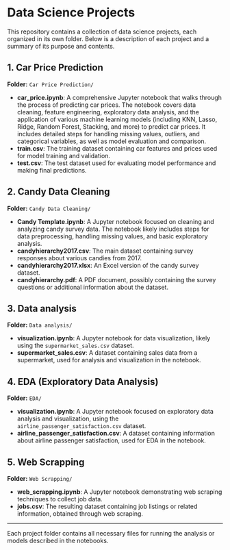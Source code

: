 # Data Science Projects

This repository contains a collection of data science projects, each organized in its own folder. Below is a description of each project and a summary of its purpose and contents.

## 1. Car Price Prediction
**Folder:** `Car Price Prediction/`

- **car_price.ipynb**: A comprehensive Jupyter notebook that walks through the process of predicting car prices. The notebook covers data cleaning, feature engineering, exploratory data analysis, and the application of various machine learning models (including KNN, Lasso, Ridge, Random Forest, Stacking, and more) to predict car prices. It includes detailed steps for handling missing values, outliers, and categorical variables, as well as model evaluation and comparison.
- **train.csv**: The training dataset containing car features and prices used for model training and validation.
- **test.csv**: The test dataset used for evaluating model performance and making final predictions.

## 2. Candy Data Cleaning
**Folder:** `Candy Data Cleaning/`

- **Candy Template.ipynb**: A Jupyter notebook focused on cleaning and analyzing candy survey data. The notebook likely includes steps for data preprocessing, handling missing values, and basic exploratory analysis.
- **candyhierarchy2017.csv**: The main dataset containing survey responses about various candies from 2017.
- **candyhierarchy2017.xlsx**: An Excel version of the candy survey dataset.
- **candyhierarchy.pdf**: A PDF document, possibly containing the survey questions or additional information about the dataset.

## 3. Data analysis
**Folder:** `Data analysis/`

- **visualization.ipynb**: A Jupyter notebook for data visualization, likely using the `supermarket_sales.csv` dataset.
- **supermarket_sales.csv**: A dataset containing sales data from a supermarket, used for analysis and visualization in the notebook.

## 4. EDA (Exploratory Data Analysis)
**Folder:** `EDA/`

- **visualization.ipynb**: A Jupyter notebook focused on exploratory data analysis and visualization, using the `airline_passenger_satisfaction.csv` dataset.
- **airline_passenger_satisfaction.csv**: A dataset containing information about airline passenger satisfaction, used for EDA in the notebook.

## 5. Web Scrapping
**Folder:** `Web Scrapping/`

- **web_scrapping.ipynb**: A Jupyter notebook demonstrating web scraping techniques to collect job data.
- **jobs.csv**: The resulting dataset containing job listings or related information, obtained through web scraping.

---

Each project folder contains all necessary files for running the analysis or models described in the notebooks.
